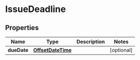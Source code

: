 
# IssueDeadline

## Properties
Name | Type | Description | Notes
------------ | ------------- | ------------- | -------------
**dueDate** | [**OffsetDateTime**](OffsetDateTime.md) |  |  [optional]



